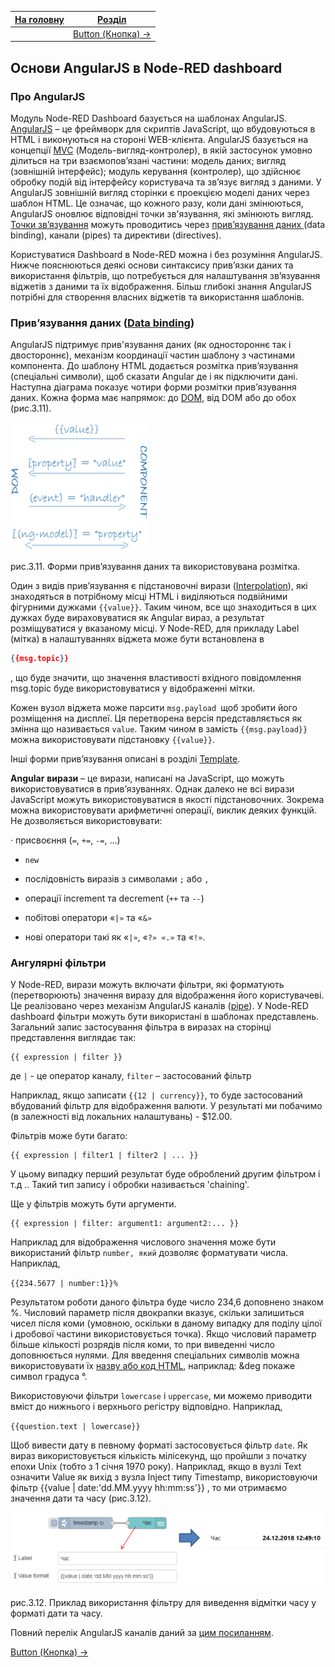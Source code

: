 | [На головну](../) | [Розділ](README.md)             |
| ----------------- | ------------------------------- |
|                   | [Button (Кнопка) ->](Button.md) |

## Основи AngularJS в Node-RED dashboard

### Про AngularJS

Модуль Node-RED Dashboard базується на шаблонах AngularJS. [AngularJS](https://uk.wikipedia.org/wiki/AngularJS) – це фреймворк для скриптів JavaScript, що вбудовуються в HTML і виконуються на стороні WEB-клієнта. AngularJS базується на концепції [MVC](https://uk.wikipedia.org/wiki/AngularJS) (Модель-вигляд-контролер), в якій застосунок умовно ділиться на три взаємопов’язані частини: модель даних; вигляд (зовнішній інтерфейс); модуль керування (контролер), що здійснює обробку подій від інтерфейсу користувача та зв’язує вигляд з даними. У AngularJS зовнішній вигляд сторінки є проекцією моделі даних через шаблон HTML. Це означає, що кожного разу, коли дані змінюються, AngularJS оновлює відповідні точки зв'язування, які змінюють вигляд. [Точки зв’язування](https://angular.io/guide/architecture-components) можуть проводитись через [прив’язування даних ](https://metanit.com/web/angular2/2.5.php)(data binding), канали (pipes) та директиви (directives).

Користуватися Dashboard в Node-RED можна і без розуміння AngularJS. Нижче пояснюються деякі основи синтаксису прив’язки даних та використання фільтрів, що потребується для налаштування зв’язування віджетів з даними та їх відображення. Більш глибокі знання AngularJS потрібні для створення власних віджетів та використання шаблонів.  

### Прив’язування даних ([Data binding](https://angular.io/guide/architecture-components#data-binding))

AngularJS підтримує прив'язування даних (як одностороннє так і двостороннє), механізм координації частин шаблону з частинами компонента. До шаблону HTML додається розмітка прив’язування (спеціальні символи), щоб сказати Angular де і як підключити дані. Наступна діаграма показує чотири форми розмітки прив’язування даних. Кожна форма має напрямок: до [DOM](https://uk.wikipedia.org/wiki/Об'єктна_модель_документа), від DOM або до обох (рис.3.11).

![Data Binding](media/3_11.png)

рис.3.11. Форми прив’язування даних та використовувана розмітка.

Один з видів прив’язування є підстановочні вирази ([Interpolation](https://angular.io/guide/template-syntax#interpolation----)), які знаходяться в потрібному місці HTML і виділяються подвійними фігурними дужками `{{value}}`. Таким чином, все що знаходиться в цих дужках буде вираховуватися як Angular вираз, а результат розміщуватися у вказаному місці.  У Node-RED, для прикладу Label (мітка) в налаштуваннях віджета може бути встановлена в 

```json
{{msg.topic}}
```

, що буде значити, що значення властивості вхідного повідомлення msg.topic буде використовуватися у відображенні мітки. 

Кожен вузол віджета може парсити `msg.payload `щоб зробити його розміщення на дисплеї. Ця перетворена версія представляється як змінна що називається `value`. Таким чином в замість `{{msg.payload}}` можна використовувати підстановку `{{value}}`. 

Інші форми прив’язування описані в розділі [Template](#_3.20._Template_(Шаблон)).

**Angular** **вирази** – це вирази, написані на JavaScript, що можуть використовуватися в прив’язуваннях. Однак далеко не всі вирази JavaScript можуть використовуватися в якості підстановочних. Зокрема можна використовувати арифметичні операції, виклик деяких функцій. Не дозволяється використовувати:

·     присвоєння (`=`, `+=`, `-=`, ...)

- `new`
- послідовність виразів з символами `;` або `,`

- операції increment та decrement (`++` та `--`)

- побітові оператори «`|»` та «`&»`


- нові оператори такі як «`|»`, «`?» «.»` та «`!»`.

### Ангулярні фільтри 

У Node-RED, вирази можуть включати фільтри, які форматують (перетворюють) значення виразу для відображення його користувачеві. Це реалізовано через механізм AngularJS каналів ([pipe](https://angular.io/guide/architecture-components#pipes)). У Node-RED dashboard фільтри можуть бути використані в шаблонах представлень. Загальний запис застосування фільтра в виразах на сторінці представлення виглядає так:

```
{{ expression | filter }}
```

де `|` - це оператор каналу, `filter` – застосований фільтр 

Наприклад, якщо записати `{{12 | currency}}`, то буде застосований вбудований фільтр для відображення валюти. У результаті ми побачимо (в залежності від локальних налаштувань) - $12.00. 

Фільтрів може бути багато:

```
{{ expression | filter1 | filter2 | ... }}
```

У цьому випадку перший результат буде оброблений другим фільтром і т.д .. Такий тип запису і обробки називається 'chaining'.

Ще у фільтрів можуть бути аргументи.

```
{{ expression | filter: argument1: argument2:... }}
```

Наприклад для відображення числового значення може бути використаний фільтр `number, який` дозволяє форматувати числа. Наприклад, 

`{{234.5677 | number:1}}%`

Результатом роботи даного фільтра буде число 234,6 доповнено знаком %. Числовий параметр після двокрапки вказує, скільки залишиться чисел після коми (умовною, оскільки в даному випадку для поділу цілої і дробової частини використовується точка). Якщо числовий параметр більше кількості розрядів після коми, то при виведенні число доповнюється нулями. Для введення спеціальних символів можна використовувати їх [назву або код HTML](https://www.w3schools.com/charsets/ref_html_entities_4.asp), наприклад: &deg покаже символ градуса °.

Використовуючи фільтри `lowercase` і `uppercase`, ми можемо приводити вміст до нижнього і верхнього регістру відповідно. Наприклад,

 `{{question.text | lowercase}}`

Щоб вивести дату в певному форматі застосовується фільтр `date`. Як вираз використовується кількість мілісекунд, що пройшли з початку епохи Unix (тобто з 1 січня 1970 року). Наприклад, якщо в вузлі Text означити Value як вихід з вузла Inject типу Timestamp, використовуючи фільтр {{value | date:'dd.MM.yyyy hh:mm:ss'}} , то ми отримаємо значення дати та часу (рис.3.12).  

![img](media/3_12.png)

рис.3.12. Приклад використання фільтру для виведення відмітки часу у форматі дати та часу.

Повний перелік AngularJS каналів даний за [цим посиланням](https://angular.io/api?type=pipe). 

[Button (Кнопка) ->](Button.md)